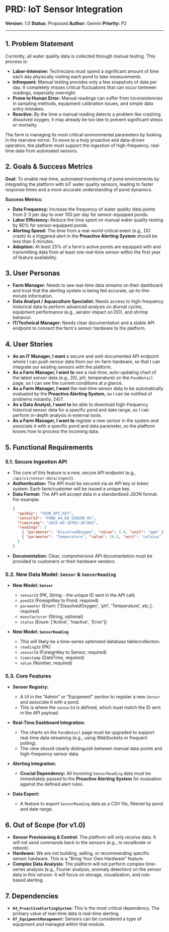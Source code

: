 
# PRD: IoT Sensor Integration

**Version:** 1.0
**Status:** Proposed
**Author:** Gemini
**Priority:** P2

---

## 1. Problem Statement

Currently, all water quality data is collected through manual testing. This process is:
*   **Labor-Intensive:** Technicians must spend a significant amount of time each day physically visiting each pond to take measurements.
*   **Infrequent:** Manual testing provides only a few snapshots of data per day. It completely misses critical fluctuations that can occur between readings, especially overnight.
*   **Prone to Human Error:** Manual readings can suffer from inconsistencies in sampling methods, equipment calibration issues, and simple data entry mistakes.
*   **Reactive:** By the time a manual reading detects a problem like crashing dissolved oxygen, it may already be too late to prevent significant stress or mortality.

The farm is managing its most critical environmental parameters by looking in the rearview mirror. To move to a truly proactive and data-driven operation, the platform must support the ingestion of high-frequency, real-time data from automated sensors.

## 2. Goals & Success Metrics

**Goal:** To enable real-time, automated monitoring of pond environments by integrating the platform with IoT water quality sensors, leading to faster response times and a more accurate understanding of pond dynamics.

**Success Metrics:**
*   **Data Frequency:** Increase the frequency of water quality data points from 2-3 per day to over 100 per day for sensor-equipped ponds.
*   **Labor Efficiency:** Reduce the time spent on manual water quality testing by 80% for sensor-equipped ponds.
*   **Alerting Speed:** The time from a real-world critical event (e.g., DO crash) to a triggered alert in the **Proactive Alerting System** should be less than 5 minutes.
*   **Adoption:** At least 25% of a farm's active ponds are equipped with and transmitting data from at least one real-time sensor within the first year of feature availability.

## 3. User Personas

*   **Farm Manager:** Needs to see real-time data streams on their dashboard and trust that the alerting system is being fed accurate, up-to-the-minute information.
*   **Data Analyst / Aquaculture Specialist:** Needs access to high-frequency historical data to perform advanced analysis on diurnal cycles, equipment performance (e.g., aerator impact on DO), and shrimp behavior.
*   **IT/Technical Manager:** Needs clear documentation and a stable API endpoint to connect the farm's sensor hardware to the platform.

## 4. User Stories

*   **As an IT Manager, I want** a secure and well-documented API endpoint where I can push sensor data from our on-farm hardware, so that I can integrate our existing sensors with the platform.
*   **As a Farm Manager, I want to** see a real-time, auto-updating chart of the latest sensor data (e.g., DO, pH, temperature) on the `PondDetail` page, so I can see the current conditions at a glance.
*   **As a Farm Manager, I want** the real-time sensor data to be automatically evaluated by the **Proactive Alerting System**, so I can be notified of problems instantly, 24/7.
*   **As a Data Analyst, I want to** be able to download high-frequency historical sensor data for a specific pond and date range, so I can perform in-depth analysis in external tools.
*   **As a Farm Manager, I want to** register a new sensor in the system and associate it with a specific pond and data parameter, so the platform knows how to process the incoming data.

## 5. Functional Requirements

### 5.1. Secure Ingestion API

*   The core of this feature is a new, secure API endpoint (e.g., `/api/v1/sensor-data/ingest`).
*   **Authentication:** The API must be secured via an API key or token system. Each farm/customer will be issued a unique key.
*   **Data Format:** The API will accept data in a standardized JSON format. For example:
    ```json
    {
      "apiKey": "YOUR_API_KEY",
      "sensorId": "POND_A4_DO_SENSOR_01",
      "timestamp": "2025-08-10T02:30:00Z",
      "readings": [
        { "parameter": "DissolvedOxygen", "value": 3.8, "unit": "ppm" },
        { "parameter": "Temperature", "value": 29.5, "unit": "celsius" }
      ]
    }
    ```
*   **Documentation:** Clear, comprehensive API documentation must be provided to customers or their hardware vendors.

### 5.2. New Data Model: `Sensor` & `SensorReading`

*   **New Model: `Sensor`**
    *   `sensorId` (PK, String - the unique ID sent in the API call)
    *   `pondId` (ForeignKey to Pond, required)
    *   `parameter` (Enum: ['DissolvedOxygen', 'pH', 'Temperature', etc.], required)
    *   `manufacturer` (String, optional)
    *   `status` (Enum: ['Active', 'Inactive', 'Error'])

*   **New Model: `SensorReading`**
    *   This will likely be a time-series optimized database table/collection.
    *   `readingId` (PK)
    *   `sensorId` (ForeignKey to Sensor, required)
    *   `timestamp` (DateTime, required)
    *   `value` (Number, required)

### 5.3. Core Features

*   **Sensor Registry:**
    *   A UI in the "Admin" or "Equipment" section to register a new `Sensor` and associate it with a pond.
    *   This is where the `sensorId` is defined, which must match the ID sent in the API payload.

*   **Real-Time Dashboard Integration:**
    *   The charts on the `PondDetail` page must be upgraded to support real-time data streaming (e.g., using WebSockets or frequent polling).
    *   The view should clearly distinguish between manual data points and high-frequency sensor data.

*   **Alerting Integration:**
    *   **Crucial Dependency:** All incoming `SensorReading` data must be immediately passed to the **Proactive Alerting System** for evaluation against the defined alert rules.

*   **Data Export:**
    *   A feature to export `SensorReading` data as a CSV file, filtered by pond and date range.

## 6. Out of Scope (for v1.0)

*   **Sensor Provisioning & Control:** The platform will only *receive* data. It will not send commands back to the sensors (e.g., to recalibrate or reboot).
*   **Hardware:** We are not building, selling, or recommending specific sensor hardware. This is a "Bring Your Own Hardware" feature.
*   **Complex Data Analysis:** The platform will not perform complex time-series analysis (e.g., Fourier analysis, anomaly detection) on the sensor data in this version. It will focus on storage, visualization, and rule-based alerting.

## 7. Dependencies

*   **`04_ProactiveAlertingSystem`:** This is the most critical dependency. The primary value of real-time data is real-time alerting.
*   **`07_EquipmentManagement`:** Sensors can be considered a type of equipment and managed within that module.

